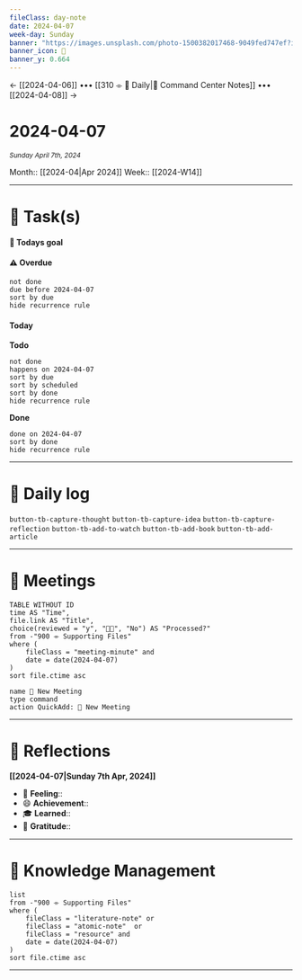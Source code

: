```yaml
---
fileClass: day-note
date: 2024-04-07
week-day: Sunday
banner: "https://images.unsplash.com/photo-1500382017468-9049fed747ef?ixlib=rb-4.0.3&ixid=MnwxMjA3fDB8MHxwaG90by1wYWdlfHx8fGVufDB8fHx8&auto=format&fit=crop&w=2532&q=80"
banner_icon: 🌱
banner_y: 0.664
---
```


← [[2024-04-06]] ••• [[310 ⌯ 🌱 Daily|🌱 Command Center Notes]] ••• [[2024-04-08]] →

# 2024-04-07

<small>_Sunday April 7th, 2024_</small>

Month:: [[2024-04|Apr 2024]]
Week:: [[2024-W14]]

---

# 🎯 Task(s)

#### 🎯 Todays goal

>

#### ⚠️ Overdue

```tasks
not done
due before 2024-04-07
sort by due
hide recurrence rule
```

#### Today

**Todo**

```tasks
not done
happens on 2024-04-07
sort by due
sort by scheduled
sort by done
hide recurrence rule
```

**Done**

```tasks
done on 2024-04-07
sort by done
hide recurrence rule
```

---

# 💭 Daily log


`button-tb-capture-thought` `button-tb-capture-idea` `button-tb-capture-reflection` `button-tb-add-to-watch` `button-tb-add-book` `button-tb-add-article`

---

# 🔖 Meetings

```dataview
TABLE WITHOUT ID
time AS "Time",
file.link AS "Title",
choice(reviewed = "y", "👍🏻", "No") AS "Processed?"
from -"900 ⌯ Supporting Files"
where (
	fileClass = "meeting-minute" and
	date = date(2024-04-07)
)
sort file.ctime asc
```

```button
name 🔖 New Meeting
type command
action QuickAdd: 🔖 New Meeting
```

---

# 🧘 Reflections

**[[2024-04-07|Sunday 7th Apr, 2024]]**

- 🫥 **Feeling**::
- 😄 **Achievement**::
- 🎓 **Learned**::
- 🤗 **Gratitude**::

---

# 🧠 Knowledge Management

```dataview
list
from -"900 ⌯ Supporting Files"
where (
	fileClass = "literature-note" or
	fileClass = "atomic-note"  or
	fileClass = "resource" and
	date = date(2024-04-07)
)
sort file.ctime asc
```

---
